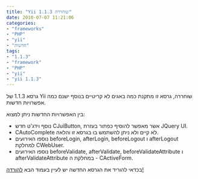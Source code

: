 ```yaml
---
title: "Yii 1.1.3 שוחררה"
date: 2010-07-07 11:21:06
categories: 
- "frameworks"
- "PHP"
- "yii"
- "חדשות"
tags: 
- "1.1.3"
- "framework"
- "PHP"
- "yii"
- "yii 1.1.3"
---
```


<div id="toprint">

גרסא 1.1.3 של Yii שוחררה, גרסא זו מתקנת כמה באגים לא קריטיים  בנוסף ישנם כמה אפשרויות חדשות.

בין האפשרויות החדשות ניתן למצוא:
<ul>
	<li>נוסף וידג'ט חדש CJuiButton, אשר מאפשר להוסיף כפתור בעזרת JQuery  UI.</li>
	<li>CAutoComplete לא קיים ולא ניתן להשתמש בו בגרסא זו והלאה.</li>
	<li>נוספו האירועים beforeLogin, afterLogin, beforeLogout ו afterLogout  למחלקת CWebUser.</li>
	<li>נוספו האירועים beforeValidate, afterValidate,  beforeValidateAttribute ו afterValidateAttribute במחלקת ה - CActiveForm.</li>
</ul>
בכדאי להוריד את הגרסא החדשה יש לעיין בעמוד הבא <a title="להורדה!" href="http://www.yiiframework.com/download/">להורדה!</a>

</div>

